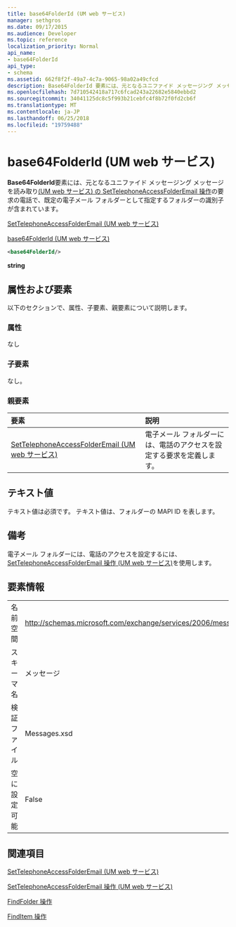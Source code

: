 ```yaml
---
title: base64FolderId (UM web サービス)
manager: sethgros
ms.date: 09/17/2015
ms.audience: Developer
ms.topic: reference
localization_priority: Normal
api_name:
- base64FolderId
api_type:
- schema
ms.assetid: 662f8f2f-49a7-4c7a-9065-98a02a49cfcd
description: Base64FolderId 要素には、元となるユニファイド メッセージング メッセージを読み取り、SetTelephoneAccessFolderEmail の操作 (UM web サービス) の要求に電話で、既定の電子メール フォルダーとして指定するフォルダーの識別子が含まれています。
ms.openlocfilehash: 7d710542418a717c6fcad243a22682e5840ebbd2
ms.sourcegitcommit: 34041125dc8c5f993b21cebfc4f8b72f0fd2cb6f
ms.translationtype: MT
ms.contentlocale: ja-JP
ms.lasthandoff: 06/25/2018
ms.locfileid: "19759488"
---
```

# <a name="base64folderid-um-web-service"></a>base64FolderId (UM web サービス)

**Base64FolderId**要素には、元となるユニファイド メッセージング メッセージを読み取り[(UM web サービス) の SetTelephoneAccessFolderEmail 操作](settelephoneaccessfolderemail-operation-um-web-service.md)の要求の電話で、既定の電子メール フォルダーとして指定するフォルダーの識別子が含まれています。 
  
[SetTelephoneAccessFolderEmail (UM web サービス)](settelephoneaccessfolderemail-um-web-service.md)
  
[base64FolderId (UM web サービス)](base64folderid-um-web-service.md)
  
```xml
<base64FolderId/>
```

 **string**
## <a name="attributes-and-elements"></a>属性および要素

以下のセクションで、属性、子要素、親要素について説明します。
  
### <a name="attributes"></a>属性

なし
  
### <a name="child-elements"></a>子要素

なし。
  
### <a name="parent-elements"></a>親要素

|**要素**|**説明**|
|:-----|:-----|
|[SetTelephoneAccessFolderEmail (UM web サービス)](settelephoneaccessfolderemail-um-web-service.md) <br/> |電子メール フォルダーには、電話のアクセスを設定する要求を定義します。  <br/> |
   
## <a name="text-value"></a>テキスト値

テキスト値は必須です。 テキスト値は、フォルダーの MAPI ID を表します。
  
## <a name="remarks"></a>備考

電子メール フォルダーには、電話のアクセスを設定するには、 [SetTelephoneAccessFolderEmail 操作 (UM web サービス)](settelephoneaccessfolderemail-operation-um-web-service.md)を使用します。
  
## <a name="element-information"></a>要素情報

|||
|:-----|:-----|
|名前空間  <br/> |http://schemas.microsoft.com/exchange/services/2006/messages  <br/> |
|スキーマ名  <br/> |メッセージ  <br/> |
|検証ファイル  <br/> |Messages.xsd  <br/> |
|空に設定可能  <br/> |False  <br/> |
   
## <a name="see-also"></a>関連項目



[SetTelephoneAccessFolderEmail (UM web サービス)](settelephoneaccessfolderemail-um-web-service.md)
  
[SetTelephoneAccessFolderEmail 操作 (UM web サービス)](settelephoneaccessfolderemail-operation-um-web-service.md)
  

  [FindFolder 操作](findfolder-operation.md)
  

  [FindItem 操作](finditem-operation.md)

